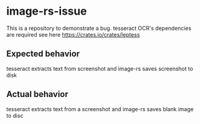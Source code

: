 # image-rs-issue
This is a repository to demonstrate a bug. tesseract OCR's dependencies are required see here https://crates.io/crates/leptess

## Expected behavior
tesseract extracts text from screenshot and image-rs saves screenshot to disk

## Actual behavior
tesseract extracts text from a screenshot and image-rs saves blank image to disc
